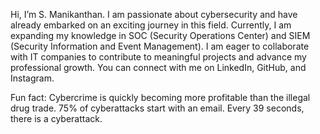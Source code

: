 Hi, I’m S. Manikanthan. I am passionate about cybersecurity and have already embarked on an exciting journey in this field. Currently, I am expanding my knowledge in SOC (Security Operations Center) and SIEM (Security Information and Event Management). I am eager to collaborate with IT companies to contribute to meaningful projects and advance my professional growth. You can connect with me on LinkedIn, GitHub, and Instagram.



Fun fact:  Cybercrime is quickly becoming more profitable than the illegal drug trade.
           75% of cyberattacks start with an email.
           Every 39 seconds, there is a cyberattack.
